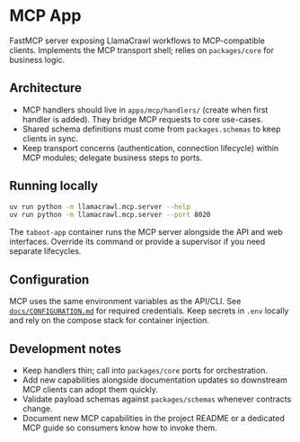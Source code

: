 # MCP App

FastMCP server exposing LlamaCrawl workflows to MCP-compatible clients.
Implements the MCP transport shell; relies on `packages/core` for business
logic.

## Architecture

- MCP handlers should live in `apps/mcp/handlers/` (create when first handler is
  added). They bridge MCP requests to core use-cases.
- Shared schema definitions must come from `packages.schemas` to keep clients in
  sync.
- Keep transport concerns (authentication, connection lifecycle) within MCP
  modules; delegate business steps to ports.

## Running locally

```bash
uv run python -m llamacrawl.mcp.server --help
uv run python -m llamacrawl.mcp.server --port 8020
```

The `taboot-app` container runs the MCP server alongside the API and web
interfaces. Override its command or provide a supervisor if you need separate
lifecycles.

## Configuration

MCP uses the same environment variables as the API/CLI. See
[`docs/CONFIGURATION.md`](../../docs/CONFIGURATION.md) for required credentials.
Keep secrets in `.env` locally and rely on the compose stack for container
injection.

## Development notes

- Keep handlers thin; call into `packages/core` ports for orchestration.
- Add new capabilities alongside documentation updates so downstream MCP clients
  can adopt them quickly.
- Validate payload schemas against `packages/schemas` whenever contracts change.
- Document new MCP capabilities in the project README or a dedicated MCP guide so
  consumers know how to invoke them.
